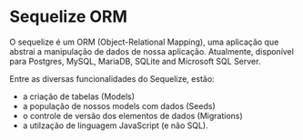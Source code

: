 # Sequelize ORM

O sequelize é um ORM (Object-Relational Mapping), uma aplicação que abstrai a manipulação de dados de nossa aplicação. Atualmente, disponível para Postgres, MySQL, MariaDB, SQLite and Microsoft SQL Server. 

Entre as diversas funcionalidades do Sequelize, estão:

* a criação de tabelas (Models)
* a população de nossos models com dados (Seeds)
* o controle de versão dos elementos de dados (Migrations)
* a utilzação de linguagem JavaScript (e não SQL).